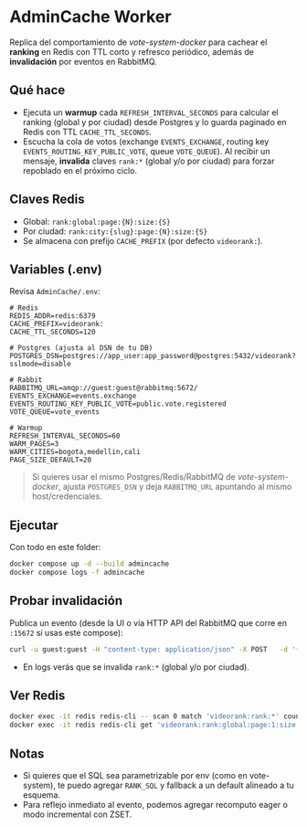# AdminCache Worker

Replica del comportamiento de *vote-system-docker* para cachear el **ranking** en Redis con TTL corto y refresco periódico, además de **invalidación** por eventos en RabbitMQ.

## Qué hace
- Ejecuta un **warmup** cada `REFRESH_INTERVAL_SECONDS` para calcular el ranking (global y por ciudad) desde Postgres y lo guarda paginado en Redis con TTL `CACHE_TTL_SECONDS`.
- Escucha la cola de votos (exchange `EVENTS_EXCHANGE`, routing key `EVENTS_ROUTING_KEY_PUBLIC_VOTE`, queue `VOTE_QUEUE`). Al recibir un mensaje, **invalida** claves `rank:*` (global y/o por ciudad) para forzar repoblado en el próximo ciclo.

## Claves Redis
- Global: `rank:global:page:{N}:size:{S}`
- Por ciudad: `rank:city:{slug}:page:{N}:size:{S}`
- Se almacena con prefijo `CACHE_PREFIX` (por defecto `videorank:`).

## Variables (.env)
Revisa `AdminCache/.env`:
```
# Redis
REDIS_ADDR=redis:6379
CACHE_PREFIX=videorank:
CACHE_TTL_SECONDS=120

# Postgres (ajusta al DSN de tu DB)
POSTGRES_DSN=postgres://app_user:app_password@postgres:5432/videorank?sslmode=disable

# Rabbit
RABBITMQ_URL=amqp://guest:guest@rabbitmq:5672/
EVENTS_EXCHANGE=events.exchange
EVENTS_ROUTING_KEY_PUBLIC_VOTE=public.vote.registered
VOTE_QUEUE=vote_events

# Warmup
REFRESH_INTERVAL_SECONDS=60
WARM_PAGES=3
WARM_CITIES=bogota,medellin,cali
PAGE_SIZE_DEFAULT=20
```

> Si quieres usar el mismo Postgres/Redis/RabbitMQ de *vote-system-docker*, ajusta `POSTGRES_DSN` y deja `RABBITMQ_URL` apuntando al mismo host/credenciales.

## Ejecutar
Con todo en este folder:
```bash
docker compose up -d --build admincache
docker compose logs -f admincache
```

## Probar invalidación
Publica un evento (desde la UI o vía HTTP API del RabbitMQ que corre en `:15672` si usas este compose):
```bash
curl -u guest:guest -H "content-type: application/json" -X POST   -d '{"properties":{},"routing_key":"public.vote.registered","payload":"{"video_id":1}","payload_encoding":"string"}'   http://localhost:15672/api/exchanges/%2f/events.exchange/publish
```
- En logs verás que se invalida `rank:*` (global y/o por ciudad).

## Ver Redis
```bash
docker exec -it redis redis-cli -- scan 0 match 'videorank:rank:*' count 100
docker exec -it redis redis-cli get 'videorank:rank:global:page:1:size:20' | jq .
```

## Notas
- Si quieres que el SQL sea parametrizable por env (como en vote-system), te puedo agregar `RANK_SQL` y fallback a un default alineado a tu esquema.
- Para reflejo inmediato al evento, podemos agregar recomputo eager o modo incremental con ZSET.
